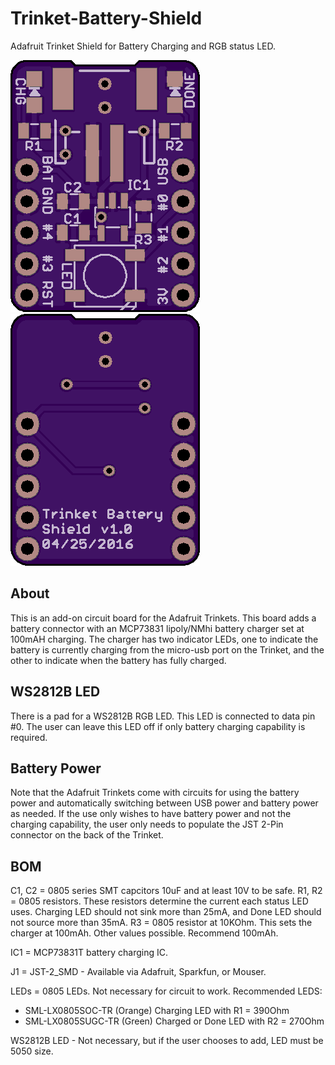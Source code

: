 # Trinket-Battery-Shield
Adafruit Trinket Shield for Battery Charging and RGB status LED.

![Trinket Battery Charging Shield Front](https://raw.githubusercontent.com/bwshockley/Trinket-Battery-Shield/master/trinket_battery_charging_shield.png)
![Trinket Battery Charging Shield Back](https://raw.githubusercontent.com/bwshockley/Trinket-Battery-Shield/master/trinket_battery_charging_shield_2.png)

## About
This is an add-on circuit board for the Adafruit Trinkets.  This board adds a battery connector with an MCP73831 lipoly/NMhi battery charger set at 100mAH charging.
The charger has two indicator LEDs, one to indicate the battery is currently charging from the micro-usb port on the Trinket, and the other to indicate when the battery has fully charged.

## WS2812B LED
There is a pad for a WS2812B RGB LED.  This LED is connected to data pin #0.  The user can leave this LED off if only battery charging capability is required.

## Battery Power
Note that the Adafruit Trinkets come with circuits for using the battery power and automatically switching between USB power and battery power as needed.  If the use only wishes to have battery power and not the charging capability, the user only needs to populate the JST 2-Pin connector on the back of the Trinket.

## BOM
C1, C2 = 0805 series SMT capcitors 10uF and at least 10V to be safe.
R1, R2 = 0805 resistors.  These resistors determine the current each status LED uses.  Charging LED should not sink more than 25mA, and Done LED should not source more than 35mA.
R3 = 0805 resistor at 10KOhm.  This sets the charger at 100mAh.  Other values possible.  Recommend 100mAh.

IC1 = MCP73831T battery charging IC.

J1 = JST-2_SMD - Available via Adafruit, Sparkfun, or Mouser.

LEDs = 0805 LEDs. Not necessary for circuit to work.  Recommended LEDS:

* SML-LX0805SOC-TR (Orange) Charging LED with R1 = 390Ohm
* SML-LX0805SUGC-TR (Green) Charged or Done LED with R2 = 270Ohm

WS2812B LED - Not necessary, but if the user chooses to add, LED must be 5050 size.
